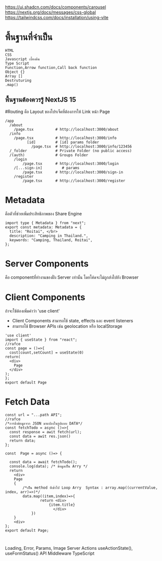 https://ui.shadcn.com/docs/components/carousel
https://nextjs.org/docs/messages/css-global
https://tailwindcss.com/docs/installation/using-vite


# พื้นฐานที่จำเป็น
```
HTML 
CSS 
Javascript เบื้องต้น
Type Script
Function,Arrow function,Call back function
Object {}
Array []
Destruturing
.map()
```

พื้นฐานต้องควรรู้ NextJS 15
--
#Routing
คือ Layout ของโปรเจ็คที่ต้องการให้ Link หน้า Page
```
/app
  /about
    /page.tsx          # http://localhost:3000/about
  /info
    /page.tsx          # http://localhost:3000/info
          [id]         # [id] params folder
            /page.tsx  # http://localhost:3000/info/123456
  /_folder             # Private Folder (no public access)
  /(auth)              # Groups Folder
    /login
        /page.tsx      # http://localhost:3000/login
    /[...sign-in]         # params
        /page.tsx      # http://localhost:3000/sign-in
    /register
        /page.tsx      # http://localhost:3000/register
```

# Metadata </br>
คือตัวที่ช่วยเพิ่มประสิทธิภาพของ Share Engine</br>
```
import type { Metadata } from "next";
export const metadata: Metadata = {
  title: "Roitai", </br>
  description: "Camping in Thailand.",
  keywords: "Camping, Thailand, Roitai",
};
```
# Server Components
คือ componentที่ทำงานของฝั่ง Server เท่านั้น โดยโค้ดจะไม่ถูกส่งไปยัง Browser  

# Client Components
ถ้าจะใช้ต้องเพิ่มคำว่า 'use client'
- Client Components สามารถใช้ state, effects และ event listeners
- สามารถใช้ Browser APIs เช่น geolocation หรือ localStorage
```
'use client'
import { useState } from "react";
//rafce
const page = ()=>{
  cost[count,setCount] = useState(0)
return(
  <div>
    Page
  </div>
);
};
export default Page
```
# Fetch Data
```
const url = "...path API";
//rafce
/*การดึงข้อมูลจาก JSON มาแปลงในรูปแบบ DATA*/
const fetchTodo = async ()=>{
  const response = awit fetch(url);
  const data = awit res.json()
  return data;
};

const  Page = async ()=> {

  const data = await fetchTodo();
  console.log(data); /* ข้อมูลเป็น Arry */
  return
    <div>
    Page
    {
        /*เป็น method ทีเข้าไป Loop Arry  Syntax : array.map((currentValue, index, arr)=>)*/
        data.map((item,index)=>{
                return <div>
                    {item.title}
                      </div>
            })  
    }
    <div>
};
export default Page;



```

Loading, Error, Params, Image
Server Actions
useActionState(), useFormStatus()
API
Middleware
TypeScript

